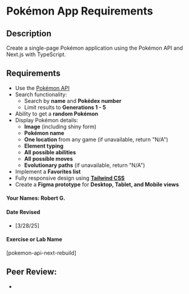 # Pokémon App Requirements

## Description
Create a single-page Pokémon application using the Pokémon API and Next.js with TypeScript.

## Requirements
- Use the [Pokémon API](https://pokeapi.co/)
- Search functionality:
  - Search by **name** and **Pokédex number**
  - Limit results to **Generations 1 - 5**
- Ability to get a **random Pokémon**
- Display Pokémon details:
  - **Image** (including shiny form)
  - **Pokémon name**
  - **One location** from any game (if unavailable, return "N/A")
  - **Element typing**
  - **All possible abilities**
  - **All possible moves**
  - **Evolutionary paths** (if unavailable, return "N/A")
- Implement a **Favorites list**
- Fully responsive design using **[Tailwind CSS](https://tailwindcss.com/)**
- Create a **Figma prototype** for **Desktop, Tablet, and Mobile views**



#### Your Names:  Robert G.

#### Date Revised  
- [3/28/25]  

#### Exercise or Lab Name  
[pokemon-api-next-rebuild]

## Peer Review: 
- 
